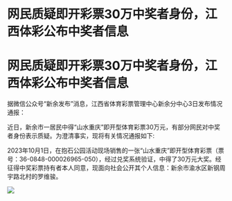 # 网民质疑即开彩票30万中奖者身份，江西体彩公布中奖者信息

# 网民质疑即开彩票30万中奖者身份，江西体彩公布中奖者信息

据微信公众号“新余发布”消息，江西省体育彩票管理中心新余分中心3日发布情况通报：

近日，新余市一居民中得“山水重庆”即开型体育彩票30万元，有部分网民对中奖者身份表示质疑。为澄清事实，现将有关情况通报如下:

2023年10月1日，在抱石公园活动现场销售的一张“山水重庆”即开型体育彩票（票号：36-0848-000026965-050），经过兑奖系统验证，中得了30万元大奖。经征得中奖彩票持有者本人同意，现面向社会公开其个人信息：新余市渝水区新钢周宇路北村的罗维骏。

![](https://inews.gtimg.com/om_bt/O0PnB7-q8_04K1sRxDCgJAu3Vg1wPcWVEM19GWpCLgR90AA/1000)

